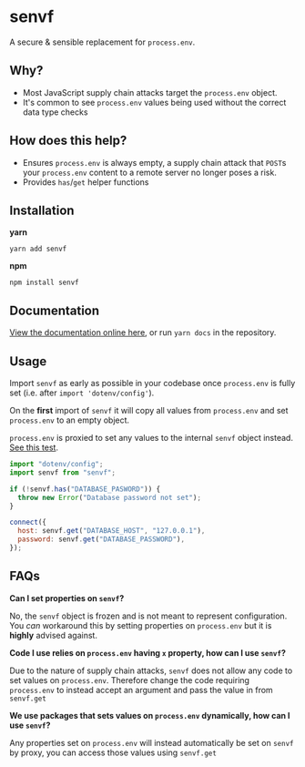 # senvf

A secure & sensible replacement for `process.env`.

## Why?

- Most JavaScript supply chain attacks target the `process.env` object.
- It's common to see `process.env` values being used without the correct data type checks

## How does this help?

- Ensures `process.env` is always empty, a supply chain attack that `POST`s your `process.env` content to a remote server no longer poses a risk.
- Provides `has`/`get` helper functions

## Installation

**yarn**

`yarn add senvf`

**npm**

`npm install senvf`

## Documentation

[View the documentation online here](https://connorjburton.github.io/senvf), or run `yarn docs` in the repository.

## Usage

Import `senvf` as early as possible in your codebase once `process.env` is fully set (i.e. after `import 'dotenv/config'`).

On the **first** import of `senvf` it will copy all values from `process.env` and set `process.env` to an empty object.

`process.env` is proxied to set any values to the internal `senvf` object instead. [See this test](https://github.com/connorjburton/senvf/blob/master/index.test.ts#L25).

```javascript
import "dotenv/config";
import senvf from "senvf";

if (!senvf.has("DATABASE_PASWORD")) {
  throw new Error("Database password not set");
}

connect({
  host: senvf.get("DATABASE_HOST", "127.0.0.1"),
  password: senvf.get("DATABASE_PASSWORD"),
});
```

## FAQs

**Can I set properties on `senvf`?**

No, the `senvf` object is frozen and is not meant to represent configuration. You _can_ workaround this by setting properties on `process.env` but it is **highly** advised against.

**Code I use relies on `process.env` having `x` property, how can I use `senvf`?**

Due to the nature of supply chain attacks, `senvf` does not allow any code to set values on `process.env`. Therefore change the code requiring `process.env` to instead accept an argument and pass the value in from `senvf.get`

**We use packages that sets values on `process.env` dynamically, how can I use `senvf`?**

Any properties set on `process.env` will instead automatically be set on `senvf` by proxy, you can access those values using `senvf.get`
